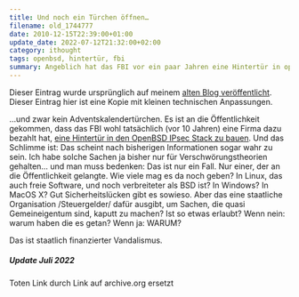 ```yaml
---
title: Und noch ein Türchen öffnen…
filename: old_1744777
date: 2010-12-15T22:39:00+01:00
update_date: 2022-07-12T21:32:00+02:00
category: ithought
tags: openbsd, hintertür, fbi
summary: Angeblich hat das FBI vor ein paar Jahren eine Hintertür in openbsd einbauen lassen.
---
```

Dieser Eintrag wurde ursprünglich auf meinem [alten Blog veröffentlicht](https://stu.blogger.de/stories/1744777/). Dieser Eintrag hier ist eine Kopie mit kleinen technischen Anpassungen.

…und zwar kein Adventskalendertürchen. Es ist an die Öffentlichkeit gekommen, dass das FBI wohl tatsächlich (vor 10 Jahren) eine Firma dazu bezahlt hat, [eine Hintertür in den OpenBSD IPsec Stack zu bauen](https://web.archive.org/web/20160522152917/http://www.csoonline.com/article/2136901/data-protection/an-fbi-backdoor-in-openbsd-.html). Und das Schlimme ist: Das scheint nach bisherigen Informationen sogar wahr zu sein. Ich habe solche Sachen ja bisher nur für Verschwörungstheorien gehalten… und man muss bedenken: Das ist nur ein Fall. Nur einer, der an die Öffentlichkeit gelangte. Wie viele mag es da noch geben? In Linux, das auch freie Software, und noch verbreiteter als BSD ist? In Windows? In MacOS X? Gut Sicherheitslücken gibt es sowieso. Aber das eine staatliche Organisation /Steuergelder/ dafür ausgibt, um Sachen, die quasi Gemeineigentum sind, kaputt zu machen? Ist so etwas erlaubt? Wenn nein: warum haben die es getan? Wenn ja: WARUM?

Das ist staatlich finanzierter Vandalismus.

##### Update Juli 2022

Toten Link durch Link auf archive.org ersetzt
